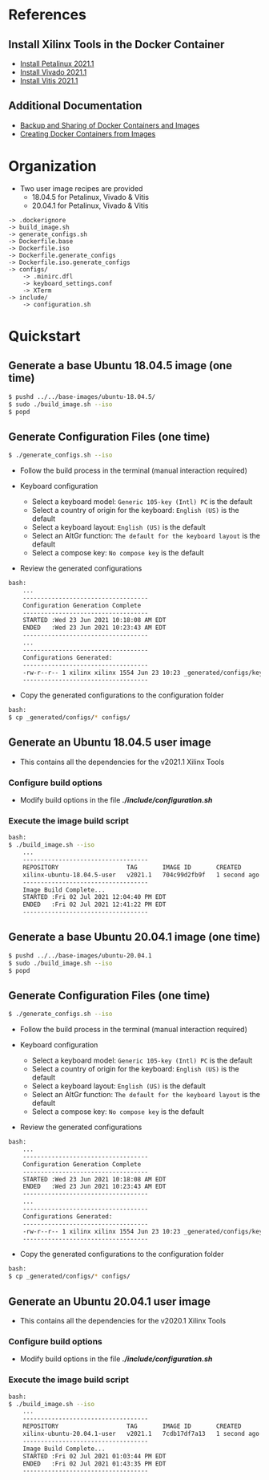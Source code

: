 [//]: # (Readme.md - Base Ubuntu User Images for v2021.1 Xilinx Tools)

# References

## Install Xilinx Tools in the Docker Container

- [Install Petalinux 2021.1](./README.user-install.md)
- [Install Vivado 2021.1](./README.vivado-install.md)
- [Install Vitis 2021.1](./README.vitis-install.md)

## Additional Documentation

- [Backup and Sharing of Docker Containers and Images](../../../documentation/backup-and-sharing-docker-images/README.md)
- [Creating Docker Containers from Images](../../../documentation/creating-containers-from-docker-images/README.md)

# Organization

- Two user image recipes are provided
	- 18.04.5 for Petalinux, Vivado & Vitis
	- 20.04.1 for Petalinux, Vivado & Vitis

```
-> .dockerignore
-> build_image.sh
-> generate_configs.sh
-> Dockerfile.base
-> Dockerfile.iso
-> Dockerfile.generate_configs
-> Dockerfile.iso.generate_configs
-> configs/
	-> .minirc.dfl
	-> keyboard_settings.conf
	-> XTerm
-> include/
	-> configuration.sh
```

# Quickstart

## Generate a base Ubuntu 18.04.5 image (one time)

```bash
$ pushd ../../base-images/ubuntu-18.04.5/
$ sudo ./build_image.sh --iso
$ popd
```

## Generate Configuration Files (one time)

```bash
$ ./generate_configs.sh --iso
```

- Follow the build process in the terminal (manual interaction required)
- Keyboard configuration
	- Select a keyboard model: ```Generic 105-key (Intl) PC``` is the default
	- Select a country of origin for the keyboard: ```English (US)``` is the default
	- Select a keyboard layout: ```English (US)``` is the default
	- Select an AltGr function: ```The default for the keyboard layout``` is the default
	- Select a compose key: ```No compose key``` is the default

- Review the generated configurations

```bash
bash:
	...
	-----------------------------------
	Configuration Generation Complete
	-----------------------------------
	STARTED :Wed 23 Jun 2021 10:18:08 AM EDT
	ENDED   :Wed 23 Jun 2021 10:23:43 AM EDT
	-----------------------------------
	...
	-----------------------------------
	Configurations Generated:
	-----------------------------------
	-rw-r--r-- 1 xilinx xilinx 1554 Jun 23 10:23 _generated/configs/keyboard_settings.conf
	-----------------------------------
```

- Copy the generated configurations to the configuration folder

```bash
bash:
$ cp _generated/configs/* configs/
```

## Generate an Ubuntu 18.04.5 user image 
- This contains all the dependencies for the v2021.1 Xilinx Tools

### Configure build options
- Modify build options in the file __*./include/configuration.sh*__

### Execute the image build script
```bash
bash:
$ ./build_image.sh --iso
	...
	-----------------------------------
	REPOSITORY                   TAG       IMAGE ID       CREATED        SIZE
	xilinx-ubuntu-18.04.5-user   v2021.1   704c99d2fb9f   1 second ago   3.17GB
	-----------------------------------
	Image Build Complete...
	STARTED :Fri 02 Jul 2021 12:04:40 PM EDT
	ENDED   :Fri 02 Jul 2021 12:41:22 PM EDT
	-----------------------------------
```

## Generate a base Ubuntu 20.04.1 image (one time)

```bash
$ pushd ../../base-images/ubuntu-20.04.1
$ sudo ./build_image.sh --iso
$ popd
```

## Generate Configuration Files (one time)

```bash
$ ./generate_configs.sh --iso
```

- Follow the build process in the terminal (manual interaction required)
- Keyboard configuration
	- Select a keyboard model: ```Generic 105-key (Intl) PC``` is the default
	- Select a country of origin for the keyboard: ```English (US)``` is the default
	- Select a keyboard layout: ```English (US)``` is the default
	- Select an AltGr function: ```The default for the keyboard layout``` is the default
	- Select a compose key: ```No compose key``` is the default

- Review the generated configurations

```bash
bash:
	...
	-----------------------------------
	Configuration Generation Complete
	-----------------------------------
	STARTED :Wed 23 Jun 2021 10:18:08 AM EDT
	ENDED   :Wed 23 Jun 2021 10:23:43 AM EDT
	-----------------------------------
	...
	-----------------------------------
	Configurations Generated:
	-----------------------------------
	-rw-r--r-- 1 xilinx xilinx 1554 Jun 23 10:23 _generated/configs/keyboard_settings.conf
	-----------------------------------
```

- Copy the generated configurations to the configuration folder

```bash
bash:
$ cp _generated/configs/* configs/
```

## Generate an Ubuntu 20.04.1 user image 
- This contains all the dependencies for the v2020.1 Xilinx Tools

### Configure build options
- Modify build options in the file __*./include/configuration.sh*__

### Execute the image build script
```bash
bash:
$ ./build_image.sh --iso
	...
	-----------------------------------
	REPOSITORY                   TAG       IMAGE ID       CREATED        SIZE
	xilinx-ubuntu-20.04.1-user   v2021.1   7cdb17df7a13   1 second ago   2.8GB
	-----------------------------------
	Image Build Complete...
	STARTED :Fri 02 Jul 2021 01:03:44 PM EDT
	ENDED   :Fri 02 Jul 2021 01:43:35 PM EDT
	-----------------------------------
```